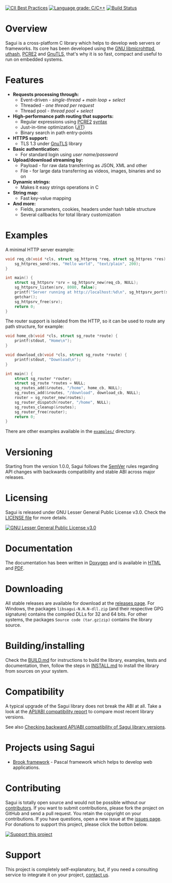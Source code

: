 [![CII Best Practices](https://bestpractices.coreinfrastructure.org/projects/2140/badge)](https://bestpractices.coreinfrastructure.org/projects/2140)
[![Language grade: C/C++](https://img.shields.io/lgtm/grade/cpp/g/risoflora/libsagui.svg?logo=lgtm&logoWidth=18)](https://lgtm.com/projects/g/risoflora/libsagui/context:cpp)
[![Build Status](https://travis-ci.org/risoflora/libsagui.svg?branch=master)](https://travis-ci.org/risoflora/libsagui)

# Overview

Sagui is a cross-platform C library which helps to develop web servers or frameworks. Its core has been developed using the [GNU libmicrohttpd](https://www.gnu.org/software/libmicrohttpd), [uthash](https://troydhanson.github.io/uthash), [PCRE2](https://www.pcre.org) and [GnuTLS](https://www.gnutls.org), that's why it is so fast, compact and useful to run on embedded systems.

# Features

* **Requests processing through:**
  * Event-driven - _single-thread + main loop + select_
  * Threaded - _one thread per request_
  * Thread pool - _thread pool + select_
* **High-performance path routing that supports:**
  * Regular expressions using [PCRE2](https://www.pcre.org/current/doc/html/pcre2pattern.html) [syntax](https://www.pcre.org/current/doc/html/pcre2syntax.html)
  * Just-in-time optimization ([JIT](https://www.pcre.org/current/doc/html/pcre2jit.html))
  * Binary search in path entry-points
* **HTTPS support:**
  * TLS 1.3 under [GnuTLS](https://www.gnutls.org) library
* **Basic authentication:**
  * For standard login using *user name/password*
* **Upload/download streaming by:**
  * Payload - for raw data transferring as JSON, XML and other
  * File - for large data transferring as videos, images, binaries and so on
* **Dynamic strings:**
  * Makes it easy strings operations in C
* **String map:**
  * Fast key-value mapping
* **And more:**
  * Fields, parameters, cookies, headers under hash table structure
  * Several callbacks for total library customization

# Examples

A minimal HTTP server example:

```c
void req_cb(void *cls, struct sg_httpreq *req, struct sg_httpres *res) {
    sg_httpres_send(res, "Hello world", "text/plain", 200);
}

int main() {
    struct sg_httpsrv *srv = sg_httpsrv_new(req_cb, NULL);
    sg_httpsrv_listen(srv, 8080, false);
    printf("Server running at http://localhost:%d\n", sg_httpsrv_port(srv));
    getchar();
    sg_httpsrv_free(srv);
    return 0;
}
```

The router support is isolated from the HTTP, so it can be used to route any path structure, for example:

```c
void home_cb(void *cls, struct sg_route *route) {
    printf(stdout, "Home\n");
}

void download_cb(void *cls, struct sg_route *route) {
    printf(stdout, "Download\n");
}

int main() {
    struct sg_router *router;
    struct sg_route *routes = NULL;
    sg_routes_add(&routes, "/home", home_cb, NULL);
    sg_routes_add(&routes, "/download", download_cb, NULL);
    router = sg_router_new(routes);
    sg_router_dispatch(router, "/home", NULL);
    sg_routes_cleanup(&routes);
    sg_router_free(router);
    return 0;
}
```

There are other examples available in the [`examples/`](https://github.com/risoflora/libsagui/tree/master/examples) directory.

# Versioning

Starting from the version 1.0.0, Sagui follows the [SemVer](https://semver.org) rules regarding API changes with backwards compatibility and stable ABI across major releases.

# Licensing

Sagui is released under GNU Lesser General Public License v3.0. Check the [LICENSE file](https://github.com/risoflora/libsagui/blob/master/LICENSE) for more details.

[![GNU Lesser General Public License v3.0](https://www.gnu.org/graphics/lgplv3-88x31.png)](https://www.gnu.org/licenses/lgpl-3.0.html)

# Documentation

The documentation has been written in [Doxygen](https://www.stack.nl/~dimitri/doxygen) and is available in [HTML](https://risoflora.github.io/libsagui-docs/index.html) and [PDF](https://risoflora.github.io/libsagui-docs/ref.html).

# Downloading

All stable releases are available for download at the [releases page](https://github.com/risoflora/libsagui/releases). For Windows, the packages `libsagui-N.N.N-dll.zip` (and their respective GPG signature) contains the compiled DLLs for 32 and 64 bits. For other systems, the packages `Source code (tar.gz|zip)` contains the library source.

# Building/installing

Check the [BUILD.md](https://github.com/risoflora/libsagui/blob/master/BUILD.md) for instructions to build the library, examples, tests and documentation, then, follow the steps in [INSTALL.md](https://github.com/risoflora/libsagui/blob/master/INSTALL.md) to install the library from sources on your system.

# Compatibility

A typical upgrade of the Sagui library does not break the ABI at all. Take a look at the [API/ABI compatibility report](https://abi-laboratory.pro/?view=timeline&l=libsagui) to compare most recent library versions.

See also [Checking backward API/ABI compatibility of Sagui library versions](https://github.com/risoflora/libsagui/blob/master/ABIComplianceChecker.md).

# Projects using Sagui

* [Brook framework](https://github.com/silvioprog/brookframework) -  Pascal framework which helps to develop web applications.

# Contributing

Sagui is totally open source and would not be possible without our [contributors](https://github.com/risoflora/libsagui/blob/master/THANKS). If you want to submit contributions, please fork the project on GitHub and send a pull request. You retain the copyright on your contributions. If you have questions, open a new issue at the [issues page](https://github.com/risoflora/libsagui/issues). For donations to support this project, please click the botton below.

[![Support this project](https://www.paypalobjects.com/en_US/GB/i/btn/btn_donateCC_LG.gif)](https://www.paypal.com/cgi-bin/webscr?cmd=_donations&business=silvioprog%40gmail%2ecom&lc=US&item_name=libsagui&item_number=libsagui&currency_code=USD&bn=PP%2dDonationsBF%3aproject%2dsupport%2ejpg%3aNonHosted)

# Support

This project is completely self-explanatory, but, if you need a consulting service to integrate it on your project, [contact us](mailto:silvioprog@gmail.com).